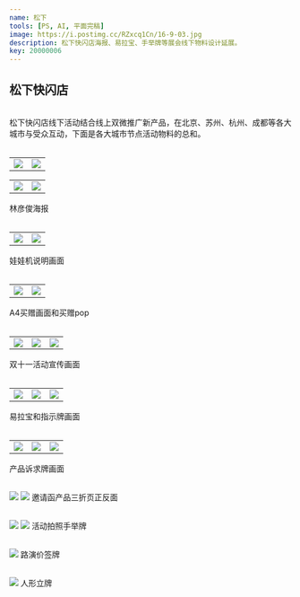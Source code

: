 ```yaml
---
name: 松下
tools: [PS, AI, 平面完稿]
image: https://i.postimg.cc/RZxcq1Cn/16-9-03.jpg
description: 松下快闪店海报、易拉宝、手举牌等展会线下物料设计延展。
key: 20000006
---
```


## 松下快闪店
<br />
松下快闪店线下活动结合线上双微推广新产品，在北京、苏州、杭州、成都等各大城市与受众互动，下面是各大城市节点活动物料的总和。
<br />
<br />

<table>
<tr>
<td><center><img src="https://i.postimg.cc/h47sjt86/840x570mm-1-02.jpg"></center></td>
<td><center><img src="https://i.postimg.cc/2yv7X08r/840x570mm-3-02.jpg"></center></td>
</tr>
</table>

<table>
<tr>
<td><center><img src="https://i.postimg.cc/VNQ1x6Rw/840x570mm-02.jpg"></center></td>
<td><center><img src="https://i.postimg.cc/NjtpZvHV/840x570mm-3mm-02.jpg"></center></td>
</tr>
</table>  
林彦俊海报  
<br />
<br />

<table>
<tr>
<td><center><img src="https://i.postimg.cc/134fmfwN/800-X600mm-10mm-p-02.jpg"></center></td>
<td><center><img src="https://i.postimg.cc/VNCvtp7f/210x295mm-10mm-02.jpg"></center></td>
</tr>
</table>  
娃娃机说明画面  
<br />
<br />

<table>
<tr>
<td><center><img src="https://i.postimg.cc/SKJ8vgD3/210x297mm-10mm-02.jpg"></center></td>
<td><center><img src="https://i.postimg.cc/fLScJ8dm/pop-90x160mm-p-02.jpg"></center></td>
</tr>
</table>  
A4买赠画面和买赠pop  
<br />
<br />

<table>
<tr>
<td><center><img src="https://i.postimg.cc/7PcRsRX8/A4-210x297mm-3mm-02.jpg"></center></td>
<td><center><img src="https://i.postimg.cc/9f7PfxZT/A4-210x297mm-02.jpg"></center></td>
<td><center><img src="https://i.postimg.cc/SsPgPX67/A4-210x297mm-3mm-02.jpg"></center></td>
<tr>
</table>  
双十一活动宣传画面  
<br />
<br />

<table>
<tr>
<td><center><img src="https://i.postimg.cc/0Q9vNBFH/800x1800mm-02.jpg"></center></td>
<td><center><img src="https://i.postimg.cc/gjY3Nm5q/t-800x1800mm-10mm-02.jpg"></center></td>
<td><center><img src="https://i.postimg.cc/LXhpf14z/AW-W800x1800mm-5mm-02.jpg"></center></td>
</tr>
</table>  
易拉宝和指示牌画面  
<br />
<br />

<table>
<tr>
<td><center><img src="https://i.postimg.cc/Y9B9zRV1/90x60mm-3mm-1-02.jpg"></center></td>
<td><center><img src="https://i.postimg.cc/rmGpnWX7/90x60mm-3mm-2-02.jpg"></center></td>
<td><center><img src="https://i.postimg.cc/GtcmZ2bt/90x60mm-3mm-3-02.jpg"></center></td>
</tr>
</table>  
产品诉求牌画面  
<br />
<br />  

![](https://i.postimg.cc/ZnV5ZSqc/315x148mm-3mm-p-1-02.jpg)
![](https://i.postimg.cc/v8zB5WvV/315x148mm-3mm-p-2-02.jpg)
邀请函产品三折页正反面
<br />
<br />

![](https://i.postimg.cc/R0794BsH/01.jpg)
![](https://i.postimg.cc/CKc0zN0h/0308-01.jpg)
活动拍照手举牌
<br />
<br />

![](https://i.postimg.cc/pXmmxmD5/p-01.jpg)
路演价签牌
<br />
<br />

![](https://i.postimg.cc/mD3QYtdg/1860mm-01.jpg)
人形立牌
<br />
<br />